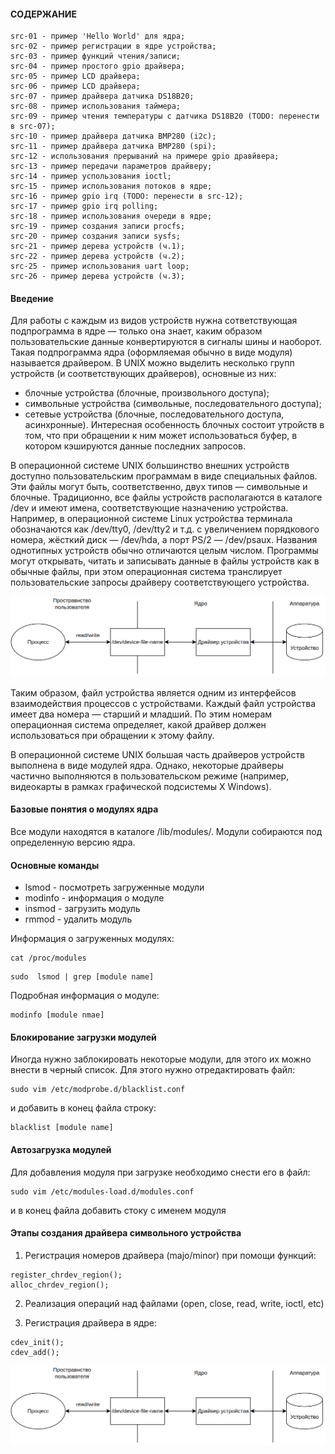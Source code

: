 #### СОДЕРЖАНИЕ

```
src-01 - пример 'Hello World' для ядра;
src-02 - пример регистрации в ядре устройства;
src-03 - пример функций чтения/записи;
src-04 - пример простого gpio драйвера;
src-05 - пример LCD драйвера;
src-06 - пример LCD драйвера;
src-07 - пример драйвера датчика DS18B20;
src-08 - пример использования таймера;
src-09 - пример чтения температуры с датчика DS18B20 (TODO: перенести в src-07);
src-10 - пример драйвера датчика BMP280 (i2c);
src-11 - пример драйвера датчика BMP280 (spi);
src-12 - использования прерываний на примере gpio дравйвера;
src-13 - пример передачи параметров драйверу;
src-14 - пример успользования ioctl;
src-15 - пример использования потоков в ядре;
src-16 - пример gpio irq (TODO: перенести в src-12);
src-17 - пример gpio irq polling;
src-18 - пример использования очереди в ядре;
src-19 - пример создания записи procfs;
src-20 - пример создания записи sysfs;
src-21 - пример дерева устройств (ч.1);
src-22 - пример дерева устройств (ч.2);
src-25 - пример использования uart loop;
src-26 - пример дерева устройств (ч.3);
```
#### Введение

Для работы с каждым из видов устройств нужна сответствующая подпрограмма в ядре — только она знает, каким образом пользовательские 
данные конвертируются в сигналы шины и наоборот. Такая подпрограмма ядра (оформляемая обычно в виде модуля) называется драйвером. 
В UNIX можно выделить несколько групп устройств (и соответствующих драйверов), основные из них: 
- блочные устройства (блочные, произвольного доступа);
- символьные устройства (символьные, последовательного доступа);
- сетевые устройства (блочные, последовательного доступа, асинхронные). 
Интересная особенность блочных состоит утройств в том, что при обращении к ним может использоваться буфер, в котором кэшируются данные 
последних запросов.

В операционной системе UNIX большинство внешних устройств доступно пользовательским программам в виде специальных файлов.
Эти файлы могут быть, соответственно, двух типов — символьные и блочные. Традиционно, все файлы устройств располагаются в каталоге /dev 
и имеют имена, соответствующие назначению устройства. Например, в операционной системе Linux устройства терминала обозначаются как /dev/tty0,
/dev/tty2 и т.д. с увеличением порядкового номера, жёсткий диск — /dev/hda, а порт PS/2 — /dev/psaux. Названия однотипных устройств обычно 
отличаются целым числом. Программы могут открывать, читать и записывать данные в файлы устройств как в обычные файлы, при этом операционная 
система транслирует пользовательские запросы драйверу соответствующего устройства.

![driver](https://github.com/GIYura/raspi/blob/main/drivers/ldd/driver.png)

Таким образом, файл устройства является одним из интерфейсов взаимодействия процессов с устройствами. Каждый файл устройства имеет два номера — 
старший и младший. По этим номерам операционная система определяет, какой драйвер должен использоваться при обращении к этому файлу.

В операционной системе UNIX большая часть драйверов устройств выполнена в виде модулей ядра. Однако, некоторые драйверы частично выполняются 
в пользовательском режиме (например, видеокарты в рамках графической подсистемы X Windows).

#### Базовые понятия о модулях ядра

Все модули находятся в каталоге /lib/modules/. Модули собираются под определенную версию ядра.

#### Основные команды

- lsmod - посмотреть загруженные модули
- modinfo - информация о модуле
- insmod - загрузить модуль
- rmmod - удалить модуль

Информация о загруженных модулях:

```
cat /proc/modules
```
```
sudo  lsmod | grep [module name]
```
Подробная информация о модуле:

```
modinfo [module nmae]
```

#### Блокирование загрузки модулей

Иногда нужно заблокировать некоторые модули, для этого их можно внести в черный список.
Для этого нужно отредактировать файл:
```
sudo vim /etc/modprobe.d/blacklist.conf 
```
и добавить в конец файла строку:
```
blacklist [module name]
```

#### Автозагрузка модулей

Для добавления модуля при загрузке необходимо снести его в файл:

```
sudo vim /etc/modules-load.d/modules.conf
```
и в конец файла добавить стоку с именем модуля

#### Этапы создания драйвера символьного устройства

1. Регистрация номеров драйвера (majo/minor) при помощи функций: 
```
register_chrdev_region();
alloc_chrdev_region();
```

2. Реализация операций над файлами (open, close, read, write, ioctl, etc)

3. Регистрация драйвера в ядре:
```
cdev_init();
cdev_add();
```

![driver-app](https://github.com/GIYura/raspi/blob/main/drivers/ldd/driver.png)

